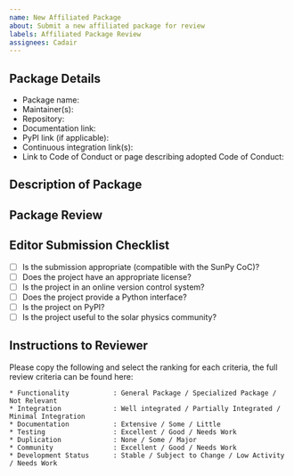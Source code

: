 ```yaml
---
name: New Affiliated Package
about: Submit a new affiliated package for review
labels: Affiliated Package Review
assignees: Cadair
---
```


## Package Details

- Package name:
- Maintainer(s):
- Repository:
- Documentation link:
- PyPI link (if applicable):
- Continuous integration link(s):
- Link to Code of Conduct or page describing adopted Code of Conduct:

## Description of Package
<!-- Roughly 1-3 sentances in length !-->



<!-- Submitters do not need to edit below this comment !-->


## Package Review

## Editor Submission Checklist

- [ ] Is the submission appropriate (compatible with the SunPy CoC)?
- [ ] Does the project have an appropriate license?
- [ ] Is the project in an online version control system?
- [ ] Does the project provide a Python interface?
- [ ] Is the project on PyPI?
- [ ] Is the project useful to the solar physics community?

## Instructions to Reviewer

Please copy the following and select the ranking for each criteria, the full review criteria can be found here: 

```
* Functionality           : General Package / Specialized Package / Not Relevant
* Integration             : Well integrated / Partially Integrated / Minimal Integration
* Documentation           : Extensive / Some / Little
* Testing                 : Excellent / Good / Needs Work
* Duplication             : None / Some / Major
* Community               : Excellent / Good / Needs Work
* Development Status      : Stable / Subject to Change / Low Activity / Needs Work
```
